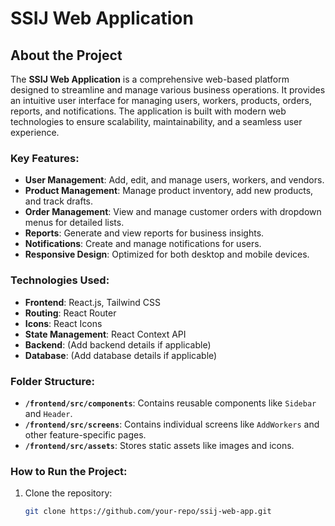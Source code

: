 # SSIJ Web Application

## About the Project

The **SSIJ Web Application** is a comprehensive web-based platform designed to streamline and manage various business operations. It provides an intuitive user interface for managing users, workers, products, orders, reports, and notifications. The application is built with modern web technologies to ensure scalability, maintainability, and a seamless user experience.

### Key Features:

- **User Management**: Add, edit, and manage users, workers, and vendors.
- **Product Management**: Manage product inventory, add new products, and track drafts.
- **Order Management**: View and manage customer orders with dropdown menus for detailed lists.
- **Reports**: Generate and view reports for business insights.
- **Notifications**: Create and manage notifications for users.
- **Responsive Design**: Optimized for both desktop and mobile devices.

### Technologies Used:

- **Frontend**: React.js, Tailwind CSS
- **Routing**: React Router
- **Icons**: React Icons
- **State Management**: React Context API
- **Backend**: (Add backend details if applicable)
- **Database**: (Add database details if applicable)

### Folder Structure:

- **`/frontend/src/components`**: Contains reusable components like `Sidebar` and `Header`.
- **`/frontend/src/screens`**: Contains individual screens like `AddWorkers` and other feature-specific pages.
- **`/frontend/src/assets`**: Stores static assets like images and icons.

### How to Run the Project:

1. Clone the repository:
   ```bash
   git clone https://github.com/your-repo/ssij-web-app.git
   ```
